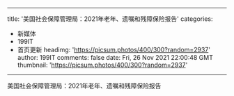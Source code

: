 
---
title: '美国社会保障管理局：2021年老年、遗嘱和残障保险报告'
categories: 
 - 新媒体
 - 199IT
 - 首页更新
headimg: 'https://picsum.photos/400/300?random=2937'
author: 199IT
comments: false
date: Fri, 26 Nov 2021 22:00:48 GMT
thumbnail: 'https://picsum.photos/400/300?random=2937'
---

<div>   
美国社会保障管理局：2021年老年、遗嘱和残障保险报告  
</div>
            